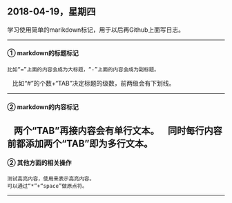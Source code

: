 ## 2018-04-19，星期四
  学习使用简单的marikdown标记，用于以后再Github上面写日志。

---

#### ① markdown的标题标记
    比如“=”上面的内容会成为大标题，“-”上面的内容会成为副标题。
    比如“#”的个数+“TAB”决定标题的级数，前两级会有下划线。
    
---

#### ② markdown的内容标记
    两个“TAB”再接内容会有单行文本。
    同时每行内容前都添加两个“TAB”即为多行文本。
   
---

#### ② 其他方面的相关操作
    测试高亮内容，使用来表示高亮内容。
    可以通过“*”+“space”做原点符。
    
---

    
